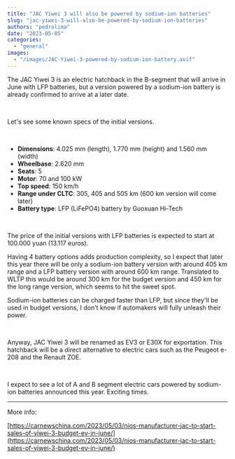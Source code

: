 ```yaml
---
title: "JAC Yiwei 3 will also be powered by sodium-ion batteries"
slug: "jac-yiwei-3-will-also-be-powered-by-sodium-ion-batteries"
authors: "pedrolima"
date: "2023-05-05"
categories: 
  - "general"
images: 
  - "/images/JAC-Yiwei-3-powered-by-sodium-ion-battery.avif"
---
```


The JAC Yiwei 3 is an electric hatchback in the B-segment that will arrive in June with LFP batteries, but a version powered by a sodium-ion battery is already confirmed to arrive at a later date.

 

Let's see some known specs of the initial versions.

 

- **Dimensions**: 4.025 mm (length), 1.770 mm (height) and 1.560 mm (width)
- **Wheelbase**: 2.620 mm
- **Seats**: 5
- **Motor**: 70 and 100 kW
- **Top speed**: 150 km/h
- **Range under CLTC**: 305, 405 and 505 km (600 km version will come later)
- **Battery type**: LFP (LiFePO4) battery by Guoxuan Hi-Tech

 

The price of the initial versions with LFP batteries is expected to start at 100.000 yuan (13.117 euros).

Having 4 battery options adds production complexity, so I expect that later this year there will be only a sodium-ion battery version with around 405 km range and a LFP battery version with around 600 km range. Translated to WLTP this would be around 300 km for the budget version and 450 km for the long range version, which seems to hit the sweet spot.

Sodium-ion batteries can be charged faster than LFP, but since they'll be used in budget versions, I don't know if automakers will fully unleash their power.

 

Anyway, JAC Yiwei 3 will be renamed as EV3 or E30X for exportation. This hatchback will be a direct alternative to electric cars such as the Peugeot e-208 and the Renault ZOE.

 

I expect to see a lot of A and B segment electric cars powered by sodium-ion batteries announced this year. Exciting times.

---

More info:

[https://carnewschina.com/2023/05/03/nios-manufacturer-jac-to-start-sales-of-yiwei-3-budget-ev-in-june/](https://carnewschina.com/2023/05/03/nios-manufacturer-jac-to-start-sales-of-yiwei-3-budget-ev-in-june/)
